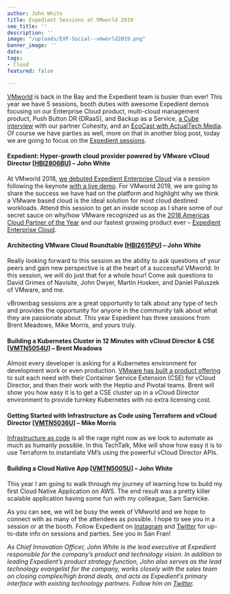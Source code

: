 ```yaml
---
author: John White
title: Expedient Sessions at VMworld 2019
seo_title: ''
description: ''
image: "/uploads/EXP-Social--vmworld2019.png"
banner_image: ''
date: 
tags:
- Cloud
featured: false

---
```

[VMworld](https://www.vmworld.com/en/us/index.html) is back in the Bay and the Expedient team is busier than ever! This year we have 5 sessions, booth duties with awesome Expedient demos focusing on our Enterprise Cloud product, multi-cloud management product, Push Button DR (DRaaS), and Backup as a Service, [a Cube interview](https://www.thecube.net/vmworld-2019) with our partner Cohesity, and an [EcoCast with ActualTech Media](https://www.actualtechmedia.com/event-schedule/?leads%5B%5D=400&topic%5B%5D=3#EventSchedule). Of course we have parties as well, more on that in another blog post, today we are going to focus on the [Expedient sessions](https://my.vmworld.com/widget/vmware/vmworld19us/us19catalog?search=expedient).

#### Expedient: Hyper-growth cloud provider powered by VMware vCloud Director \[[HBI2806BU](https://my.vmworld.com/widget/vmware/vmworld19us/us19catalog?search=HBI2806BU)\] – John White

At VMworld 2018, [we debuted Expedient Enterprise Cloud](https://www.expedient.com/blog/expedient-cloud-evolution-a-vision-5-years-in-the-making/) via a session following the keynote [with a live demo](https://videos.vmworld.com/global/2018?q=john%2520white). For VMworld 2019, we are going to share the success we have had on the platform and highlight why we think a VMware based cloud is the ideal solution for most cloud destined workloads. Attend this session to get an inside scoop as I share some of our secret sauce on why/how VMware recognized us as the [2018 Americas Cloud Partner of the Year](https://www.expedient.com/blog/expedient-named-vmwares-americas-cloud-partner-of-the-year/) and our fastest growing product ever – [Expedient Enterprise Cloud](https://www.expedient.com/services/infrastructure-as-a-service/cloud/).

#### Architecting VMware Cloud Roundtable \[[HBI2615PU](https://my.vmworld.com/widget/vmware/vmworld19us/us19catalog?search=HBI2615PU)\] – John White

Really looking forward to this session as the ability to ask questions of your peers and gain new perspective is at the heart of a successful VMworld. In this session, we will do just that for a whole hour! Come ask questions to David Grimes of Navisite, John Dwyer, Martin Hosken, and Daniel Paluszek of VMware, and me.

vBrownbag sessions are a great opportunity to talk about any type of tech and provides the opportunity for anyone in the community talk about what they are passionate about. This year Expedient has three sessions from Brent Meadows, Mike Morris, and yours truly.

#### Building a Kubernetes Cluster in 12 Minutes with vCloud Director & CSE \[[VMTN5054U](https://my.vmworld.com/widget/vmware/vmworld19us/us19catalog?search=VMTN5054U)\] – Brent Meadows

Almost every developer is asking for a Kubernetes environment for development work or even production. [VMware has built a product offering](https://www.expedient.com/blog/deploy-kubernetes-clusters-alongside-virtual-machines-with-expedient-enterprise-cloud/) to suit each need with their Container Service Extension (CSE) for vCloud Director, and then their work with the Heptio and Pivotal teams. Brent will show you how easy it is to get a CSE cluster up in a vCloud Director environment to provide turnkey Kubernetes with no extra licensing cost.

#### Getting Started with Infrastructure as Code using Terraform and vCloud Director \[[VMTN5036U](https://my.vmworld.com/widget/vmware/vmworld19us/us19catalog?search=VMTN5036U)\] – Mike Morris

[Infrastructure as code](https://www.expedient.com/blog/infrastructure-as-code-four-ways-to-automate-vmware-cloud-management/) is all the rage right now as we look to automate as much as humanly possible. In this TechTalk, Mike will show how easy it is to use Terraform to instantiate VM’s using the powerful vCloud Director APIs.

#### Building a Cloud Native App \[[VMTN5005U](https://my.vmworld.com/widget/vmware/vmworld19us/us19catalog?search=VMTN5005U)\] – John White

This year I am going to walk through my journey of learning how to build my first Cloud Native Application on AWS. The end result was a pretty killer scalable application having some fun with my colleague, Sam Sarnicke.

As you can see, we will be busy the week of VMworld and we hope to connect with as many of the attendees as possible. I hope to see you in a session or at the booth. Follow Expedient on [Instagram](https://www.instagram.com/_expedient/) and [Twitter](https://twitter.com/Expedient) for up-to-date info on sessions and parties. See you in San Fran!

_As Chief Innovation Officer, John White is the lead executive at Expedient responsible for the company’s product and technology vision. In addition to leading Expedient’s product strategy function, John also serves as the lead technology evangelist for the company, works closely with the sales team on closing complex/high brand deals, and acts as Expedient’s primary interface with existing technology partners. Follow him on_ [_Twitter_](https://twitter.com/johna_white)_._